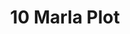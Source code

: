 ---
layout: post
categories: [sale, plot]
title: "10 Marla Plot"
price: "1.2 Lac"
permarla: "yes"
address: "Al Fahad Town"
type: "PLOT FOR SALE"
area: "10 Marla"
detail1: "With Boundary Wall"
---
